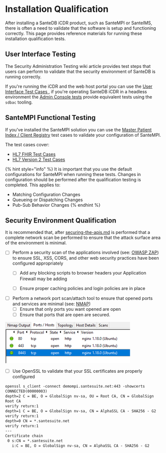 # Installation Qualification

After installing a SanteDB iCDR product, such as SanteMPI or SanteIMS, there is often a need to validate that the software is setup and functioning correctly. This page provides reference materials for running these installation qualification tests.

## User Interface Testing

The Security Administration Testing wiki article provides test steps that users can perform to validate that the security environment of SanteDB is running correctly.&#x20;

If you're running the iCDR and the web host portal you can use the [User Interface Test Cases ](security-administration-testing/test-cases-for-ui-1/), if you're operating SanteDB iCDR in a headless environment the [Admin Console tests](broken-reference) provide equivalent tests using the `sdbac` tooling.

## SanteMPI Functional Testing

If you've installed the SanteMPI solution you can use the [Master Patient Index / Client Registry](fhir-interface-validation/) test cases to validate your configuration of SanteMPI.

The test cases cover:

* [HL7 FHIR Test Cases ](fhir-interface-validation/mpi-cr-test-cases-for-fhir/)
* [HL7 Version 2 Test Cases](fhir-interface-validation/mpi-cr-test-cases-for-hl7v2/)

{% hint style="info" %}
It is important that you use the default configurations for SanteMPI when running these tests. Changes in configuration should be performed after the qualification testing is completed. This applies to:

* Matching Configuration Changes
* Queueing or Dispatching Changes
* Pub-Sub Behavior Changes
{% endhint %}

## Security Environment Qualification

It is recommended that, after [securing-the-apis.md](../../../securing-the-apis.md "mention") is performed that a complete network scan be performed to ensure that the attack surface area of the environment is minimal.

* [ ] Perform a security scan of the applications involved (see: [OWASP ZAP](https://www.zaproxy.org/download/)) to ensure SSL, XSS, CORS, and other web security practices have been configured appropriately
  * [ ] Add any blocking scripts to browser headers your Application Firewall may be adding
  * [ ] Ensure proper caching policies and login policies are in place



* [ ] Perform a network port scan/attach tool to ensure that opened ports and services are minimal (see: [NMAP](https://nmap.org))
  * [ ] Ensure that only ports you want opened are open
  * [ ] Ensure that ports that are open are secured.

![](<../../../../../../.gitbook/assets/image (439).png>)

* [ ] Use OpenSSL to validate that your SSL certificates are properly configured

```
openssl s_client -connect demompi.santesuite.net:443 -showcerts
CONNECTED(00000003)
depth=2 C = BE, O = GlobalSign nv-sa, OU = Root CA, CN = GlobalSign Root CA
verify return:1
depth=1 C = BE, O = GlobalSign nv-sa, CN = AlphaSSL CA - SHA256 - G2
verify return:1
depth=0 CN = *.santesuite.net
verify return:1
---
Certificate chain
 0 s:CN = *.santesuite.net
   i:C = BE, O = GlobalSign nv-sa, CN = AlphaSSL CA - SHA256 - G2
```
